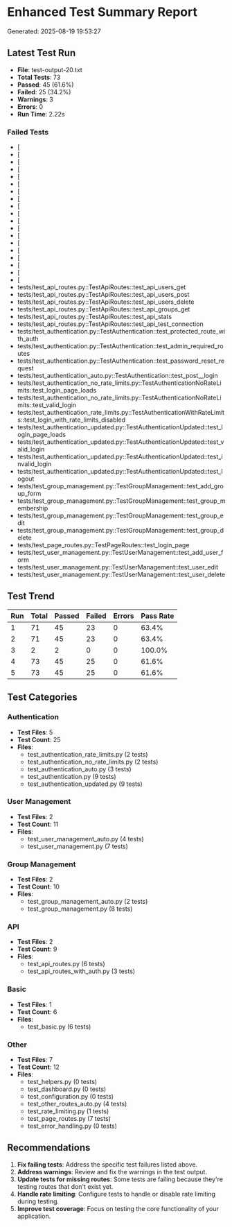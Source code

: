 # Enhanced Test Summary Report
Generated: 2025-08-19 19:53:27

## Latest Test Run
- **File**: test-output-20.txt
- **Total Tests**: 73
- **Passed**: 45 (61.6%)
- **Failed**: 25 (34.2%)
- **Warnings**: 3
- **Errors**: 0
- **Run Time**: 2.22s

### Failed Tests
- [
- [
- [
- [
- [
- [
- [
- [
- [
- [
- [
- [
- [
- [
- [
- [
- [
- [
- [
- tests/test_api_routes.py::TestApiRoutes::test_api_users_get
- tests/test_api_routes.py::TestApiRoutes::test_api_users_post
- tests/test_api_routes.py::TestApiRoutes::test_api_users_delete
- tests/test_api_routes.py::TestApiRoutes::test_api_groups_get
- tests/test_api_routes.py::TestApiRoutes::test_api_stats
- tests/test_api_routes.py::TestApiRoutes::test_api_test_connection
- tests/test_authentication.py::TestAuthentication::test_protected_route_with_auth
- tests/test_authentication.py::TestAuthentication::test_admin_required_routes
- tests/test_authentication.py::TestAuthentication::test_password_reset_request
- tests/test_authentication_auto.py::TestAuthentication::test_post__login
- tests/test_authentication_no_rate_limits.py::TestAuthenticationNoRateLimits::test_login_page_loads
- tests/test_authentication_no_rate_limits.py::TestAuthenticationNoRateLimits::test_valid_login
- tests/test_authentication_rate_limits.py::TestAuthenticationWithRateLimits::test_login_with_rate_limits_disabled
- tests/test_authentication_updated.py::TestAuthenticationUpdated::test_login_page_loads
- tests/test_authentication_updated.py::TestAuthenticationUpdated::test_valid_login
- tests/test_authentication_updated.py::TestAuthenticationUpdated::test_invalid_login
- tests/test_authentication_updated.py::TestAuthenticationUpdated::test_logout
- tests/test_group_management.py::TestGroupManagement::test_add_group_form
- tests/test_group_management.py::TestGroupManagement::test_group_membership
- tests/test_group_management.py::TestGroupManagement::test_group_edit
- tests/test_group_management.py::TestGroupManagement::test_group_delete
- tests/test_page_routes.py::TestPageRoutes::test_login_page
- tests/test_user_management.py::TestUserManagement::test_add_user_form
- tests/test_user_management.py::TestUserManagement::test_user_edit
- tests/test_user_management.py::TestUserManagement::test_user_delete

## Test Trend
| Run | Total | Passed | Failed | Errors | Pass Rate |
|-----|-------|--------|--------|--------|-----------|
| 1 | 71 | 45 | 23 | 0 | 63.4% |
| 2 | 71 | 45 | 23 | 0 | 63.4% |
| 3 | 2 | 2 | 0 | 0 | 100.0% |
| 4 | 73 | 45 | 25 | 0 | 61.6% |
| 5 | 73 | 45 | 25 | 0 | 61.6% |

## Test Categories
### Authentication
- **Test Files**: 5
- **Test Count**: 25
- **Files**:
  - test_authentication_rate_limits.py (2 tests)
  - test_authentication_no_rate_limits.py (2 tests)
  - test_authentication_auto.py (3 tests)
  - test_authentication.py (9 tests)
  - test_authentication_updated.py (9 tests)

### User Management
- **Test Files**: 2
- **Test Count**: 11
- **Files**:
  - test_user_management_auto.py (4 tests)
  - test_user_management.py (7 tests)

### Group Management
- **Test Files**: 2
- **Test Count**: 10
- **Files**:
  - test_group_management_auto.py (2 tests)
  - test_group_management.py (8 tests)

### API
- **Test Files**: 2
- **Test Count**: 9
- **Files**:
  - test_api_routes.py (6 tests)
  - test_api_routes_with_auth.py (3 tests)

### Basic
- **Test Files**: 1
- **Test Count**: 6
- **Files**:
  - test_basic.py (6 tests)

### Other
- **Test Files**: 7
- **Test Count**: 12
- **Files**:
  - test_helpers.py (0 tests)
  - test_dashboard.py (0 tests)
  - test_configuration.py (0 tests)
  - test_other_routes_auto.py (4 tests)
  - test_rate_limiting.py (1 tests)
  - test_page_routes.py (7 tests)
  - test_error_handling.py (0 tests)

## Recommendations

1. **Fix failing tests**: Address the specific test failures listed above.
2. **Address warnings**: Review and fix the warnings in the test output.
5. **Update tests for missing routes**: Some tests are failing because they're testing routes that don't exist yet.
6. **Handle rate limiting**: Configure tests to handle or disable rate limiting during testing.
7. **Improve test coverage**: Focus on testing the core functionality of your application.